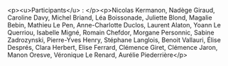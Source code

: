 &lt;p&gt;&lt;u&gt;Participants&lt;&#x2F;u&gt; : &lt;&#x2F;p&gt;&lt;p&gt;Nicolas Kermanon, Nadège Giraud, Caroline Davy, Michel Briand, Léa Boissonade, Juliette Blond, Magalie Bebin, Mathieu Le Pen, Anne-Charlotte Duclos, Laurent Alaton, Yoann Le Querriou, Isabelle Migné, Romain Chefdor, Morgane Personnic, Sabine Zadrozynski, Pierre-Yves Henry, Stéphane Langlois, Benoit Vallauri, Élise Després, Clara Herbert, Elise Ferrard, Clémence Giret, Clémence Jaron, Manon Oresve, Véronique Le Renard, Aurélie Piederrière&lt;&#x2F;p&gt;